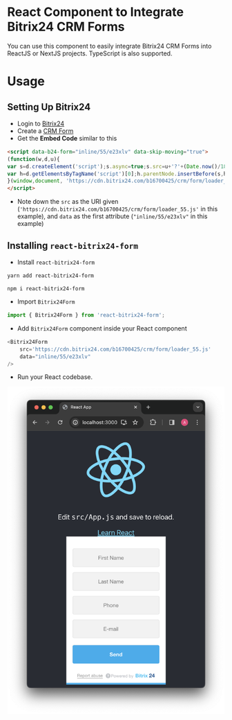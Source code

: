 # React Component to Integrate Bitrix24 CRM Forms
You can use this component to easily integrate Bitrix24 CRM Forms into ReactJS or NextJS projects. TypeScript is also supported.
# Usage
## Setting Up Bitrix24
- Login to [Bitrix24](https://www.bitrix24.net/)
- Create a [CRM Form](https://helpdesk.bitrix24.com/open/17748218/)
- Get the **Embed Code** similar to this
```html
<script data-b24-form="inline/55/e23xlv" data-skip-moving="true">
(function(w,d,u){
var s=d.createElement('script');s.async=true;s.src=u+'?'+(Date.now()/180000|0);
var h=d.getElementsByTagName('script')[0];h.parentNode.insertBefore(s,h);
}(window,document, 'https://cdn.bitrix24.com/b16700425/crm/form/loader_55.js'));
</script>
```
- Note down the `src` as the URI given (`'https://cdn.bitrix24.com/b16700425/crm/form/loader_55.js'` in this example), and `data` as the first attribute (`"inline/55/e23xlv"` in this example)
## Installing `react-bitrix24-form`
- Install `react-bitrix24-form`
```shell
yarn add react-bitrix24-form
```
```shell
npm i react-bitrix24-form
```
- Import `Bitrix24Form`
```typescript
import { Bitrix24Form } from 'react-bitrix24-form';
```
- Add `Bitrix24Form` component inside your React component
```typescript
<Bitrix24Form
    src='https://cdn.bitrix24.com/b16700425/crm/form/loader_55.js'
    data="inline/55/e23xlv"
/>
```
- Run your React codebase. 

![screenshot](example/screenshot.png)
